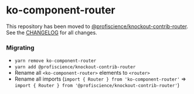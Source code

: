 # ko-component-router

This repository has been moved to [@profiscience/knockout-contrib-router][]. See the [CHANGELOG][] for all changes.

### Migrating

- `yarn remove ko-component-router`
- `yarn add @profiscience/knockout-contrib-router`
- Rename all `<ko-component-router>` elements to `<router>`
- Rename all imports (`import { Router } from 'ko-component-router'` => `import { Router } from '@profiscience/knockout-contrib-router'`)

[CHANGELOG]: https://github.com/Profiscience/knockout-contrib/blob/master/packages/router/CHANGELOG.md#100-ko-component-router--profiscienceknockout-contrib-router
[@profiscience/knockout-contrib-router]: https://github.com/Profiscience/knockout-contrib/tree/master/packages/router